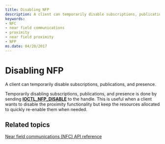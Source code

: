 ```yaml
---
title: Disabling NFP
description: A client can temporarily disable subscriptions, publications, and presence.
keywords:
- NFC
- near field communications
- proximity
- near field proximity
- NFP
ms.date: 04/20/2017
---
```


# Disabling NFP


A client can temporarily disable subscriptions, publications, and presence.

Temporarily disabling subscriptions, publications, and presence is done by sending [**IOCTL\_NFP\_DISABLE**](/windows-hardware/drivers/ddi/nfpdev/ni-nfpdev-ioctl_nfp_disable) to the handle. This is useful when a client wants to disable the proximity functionality but keep the resources allocated to quickly re-enable them when needed.

 

 
## Related topics
[Near field communications (NFC) API reference](/windows-hardware/drivers/ddi/_nfpdrivers/)
